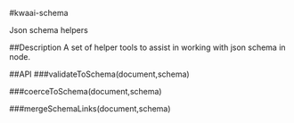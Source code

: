 #kwaai-schema

Json schema helpers

##Description
A set of helper tools to assist in working with json schema in node.

##API
###validateToSchema(document,schema)


###coerceToSchema(document,schema)


###mergeSchemaLinks(document,schema)

